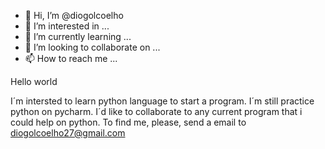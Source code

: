 - 👋 Hi, I’m @diogolcoelho
- 👀 I’m interested in ...
- 🌱 I’m currently learning ...
- 💞️ I’m looking to collaborate on ...
- 📫 How to reach me ...

<!---
diogolcoelho/diogolcoelho is a ✨ special ✨ repository because its `README.md` (this file) appears on your GitHub profile.
You can click the Preview link to take a look at your changes.
---> Hello world
I´m intersted to learn python language to start a program.
I´m still practice python on pycharm.
I´d like to collaborate to any current program that i could help on python.
To find me, please, send a email to diogolcoelho27@gmail.com
